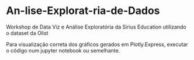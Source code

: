 # An-lise-Explorat-ria-de-Dados
Workshop de Data Viz e Análise Exploratória da Sirius Education utilizando o dataset da Olist

Para visualização correta dos gráficos gerados em Plotly.Express, executar o código num jupyter notebook ou semelhante.
